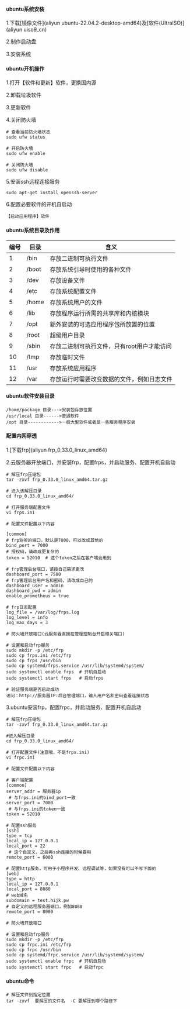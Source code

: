 #### ubuntu系统安装

1.下载[镜像文件](aliyun ubuntu-22.04.2-desktop-amd64)及[软件(UltralSO)](aliyun uiso9_cn)

2.制作启动盘

3.安装系统

#### ubuntu开机操作

1.打开【软件和更新】软件，更换国内源

2.卸载垃圾软件

3.更新软件

4.关闭防火墙

```
# 查看当前防火墙状态
sudo ufw status

# 开启防火墙
sudo ufw enable

# 关闭防火墙
sudo ufw disable
```

5.安装ssh远程连接服务

```
sudo apt-get install openssh-server
```

6.配置必要软件的开机自启动

```
【启动应用程序】软件
```


#### ubuntu系统目录及作用

| 编号 | 目录  | 含义                                       |
| ---- | ----- | ------------------------------------------ |
| 1    | /bin  | 存放二进制可执行文件                       |
| 2    | /boot | 存放系统引导时使用的各种文件               |
| 3    | /dev  | 存放设备文件                               |
| 4    | /etc  | 存放系统配置文件                           |
| 5    | /home | 存放系统用户的文件                         |
| 6    | /lib  | 存放程序运行所需的共享库和内核模块         |
| 7    | /opt  | 额外安装的可选应用程序包所放置的位置       |
| 8    | /root | 超级用户目录                               |
| 9    | /sbin | 存放二进制可执行文件，只有root用户才能访问 |
| 10   | /tmp  | 存放临时文件                               |
| 11   | /usr  | 存放系统应用程序                           |
| 12   | /var  | 存放运行时需要改变数据的文件，例如日志文件 |

#### ubuntu软件安装目录

```
/home/package 目录--->安装包存放位置
/usr/local 目录------>普通软件
/opt 目录------------>一般大型软件或者是一些服务程序安装
```

#### 配置内网穿透

1.[下载frp](aliyun frp_0.33.0_linux_amd64)

2.云服务器开放端口，并安装frp，配置frps，并启动服务、配置开机自启动

```
# 解压frp压缩包
tar -zxvf frp_0.33.0_linux_amd64.tar.gz

# 进入该解压目录
cd frp_0.33.0_linux_amd64/

# 打开服务端配置文件
vi frps.ini

# 配置文件配置以下内容
```

```
[common]
# frp监听的端口，默认是7000，可以改成其他的
bind_port = 7000
# 授权码，请改成更复杂的
token = 52010  # 这个token之后在客户端会用到

# frp管理后台端口，请按自己需求更改
dashboard_port = 7500
# frp管理后台用户名和密码，请改成自己的
dashboard_user = admin
dashboard_pwd = admin
enable_prometheus = true

# frp日志配置
log_file = /var/log/frps.log
log_level = info
log_max_days = 3
```

```
# 防火墙开放端口(云服务器直接在管理控制台开启相关端口)

# 设置和启动frp服务
sudo mkdir -p /etc/frp
sudo cp frps.ini /etc/frp
sudo cp frps /usr/bin
sudo cp systemd/frps.service /usr/lib/systemd/system/
sudo systemctl enable frps	# 开机自启动
sudo systemctl start frps	# 启动frps

# 验证服务端是否启动成功
访问：http://服务器IP:后台管理端口，输入用户名和密码查看连接状态
```

3.ubuntu安装frp，配置frpc，并启动服务、配置开机自启动

```
# 解压frp压缩包
tar -zxvf frp_0.33.0_linux_amd64.tar.gz

#进入解压目录
cd frp_0.33.0_linux_amd64/

# 打开配置文件(注意哦，不是frps.ini)
vi frpc.ini

# 配置文件配置以下内容
```

```
# 客户端配置
[common]
server_addr = 服务器ip
 # 与frps.ini的bind_port一致
server_port = 7000
 # 与frps.ini的token一致
token = 52010

# 配置ssh服务
[ssh]
type = tcp
local_ip = 127.0.0.1
local_port = 22
 # 这个自定义，之后再ssh连接的时候要用
remote_port = 6000 

# 配置http服务，可用于小程序开发、远程调试等，如果没有可以不写下面的
[web]
type = http
local_ip = 127.0.0.1
local_port = 8080
# web域名
subdomain = test.hijk.pw
# 自定义的远程服务器端口，例如8080
remote_port = 8080
```

```
# 防火墙开放端口

# 设置和启动frp服务
sudo mkdir -p /etc/frp
sudo cp frpc.ini /etc/frp
sudo cp frpc /usr/bin
sudo cp systemd/frpc.service /usr/lib/systemd/system/
sudo systemctl enable frpc	# 开机自启动
sudo systemctl start frpc	# 启动frpc
```

#### ubuntu命令

```
# 解压文件到指定位置
tar -zxvf  要解压的文件名  -C 要解压到哪个路径下
```

